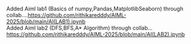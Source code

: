 Added Aiml lab1 (Basics of numpy,Pandas,MatplotlibSeaborn) through collab....https://github.com/rithikaredddy/AIML-2025/blob/main/AI(LAB1).ipynb  
Added Aiml lab2 (DFS,BFS,A* Algorithm) through collab...
https://github.com/rithikaredddy/AIML-2025/blob/main/AI(LAB2).ipynb
